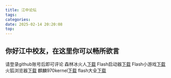 ```yaml
---
title: 江中论坛
tags:
categories:
date: 2025-02-14 20:20:08
top:
---
```


## 你好江中校友，在这里你可以畅所欲言
请登录github账号后即可评论
森林冰火人[下载](https://kkgithub.com/wyxdlz54188/wyxdlz54188.github.io/releases/download/flashgame/slbhr.swf)
Flash启动器[下载](https://github.com/wyxdlz54188/wyxdlz54188.github.io/releases/download/flashgame/FLASH.exe)
Flash小游戏[下载](https://www.123865.com/s/DjgcVv-LG9Ad)
火狐浏览器[下载](https://kkgithub.com/wyxdlz54188/wyxdlz54188.github.io/releases/download/flashgame/Firefox-ESR-full-latest.exe)
麒麟970kernel[下载](https://github.com/xiaoleGun/kernel_huawei_kirin970/releases)
flash大全[下载](https://www.123865.com/s/DjgcVv-Rn9Ad)
